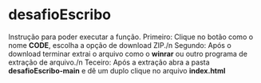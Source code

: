 # desafioEscribo
Instrução para poder executar a função.
Primeiro: Clique no botão como o nome **CODE**, escolha a opção de download ZIP./n
Segundo: Após o download terminar extrai o arquivo como o **winrar** ou outro programa de extração de arquivo./n
Teceiro: Após a extração abra a pasta **desafioEscribo-main** e dê um duplo clique no arquivo **index.html**
